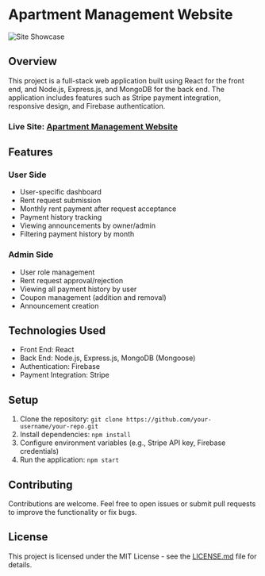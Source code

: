 # Apartment Management Website

![Site Showcase](https://i.ibb.co/6vLkKPd/assignment-12-project-showcase.png)

## Overview

This project is a full-stack web application built using React for the front end, and Node.js, Express.js, and MongoDB for the back end. The application includes features such as Stripe payment integration, responsive design, and Firebase authentication.

### Live Site: [Apartment Management Website](https://linden-apartment-management.web.app/)

## Features

### User Side

- User-specific dashboard
- Rent request submission
- Monthly rent payment after request acceptance
- Payment history tracking
- Viewing announcements by owner/admin
- Filtering payment history by month

### Admin Side

- User role management
- Rent request approval/rejection
- Viewing all payment history by user
- Coupon management (addition and removal)
- Announcement creation

## Technologies Used

- Front End: React
- Back End: Node.js, Express.js, MongoDB (Mongoose)
- Authentication: Firebase
- Payment Integration: Stripe

## Setup

1. Clone the repository: `git clone https://github.com/your-username/your-repo.git`
2. Install dependencies: `npm install`
3. Configure environment variables (e.g., Stripe API key, Firebase credentials)
4. Run the application: `npm start`

## Contributing

Contributions are welcome. Feel free to open issues or submit pull requests to improve the functionality or fix bugs.

## License

This project is licensed under the MIT License - see the [LICENSE.md](LICENSE.md) file for details.

